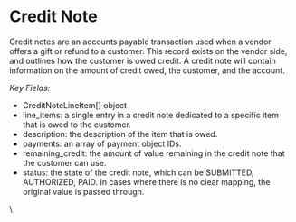 # Credit Note

Credit notes are an accounts payable transaction used when a vendor offers a gift or refund to a customer. This record exists on the vendor side, and outlines how the customer is owed credit. A credit note will contain information on the amount of credit owed, the customer, and the account.

_Key Fields:_

* CreditNoteLineItem\[] object
* line\_items: a single entry in a credit note dedicated to a specific item that is owed to the customer.
* description: the description of the item that is owed.
* payments: an array of payment object IDs.
* remaining\_credit: the amount of value remaining in the credit note that the customer can use.
* status: the state of the credit note, which can be SUBMITTED, AUTHORIZED, PAID. In cases where there is no clear mapping, the original value is passed through.

\
